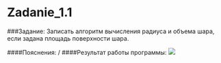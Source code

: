 Zadanie_1.1
===========
###Задание:
Записать алгоритм вычисления радиуса и объема шара, если задана площадь поверхности шара.

####Пояснения:
/
####Результат работы программы:
<a target="_blank" href="http://fastpic.ru"><img src="http://i64.fastpic.ru/big/2014/0704/13/8914efeded11412fabc54620c8ec3f13.jpg" border="0"></a>
